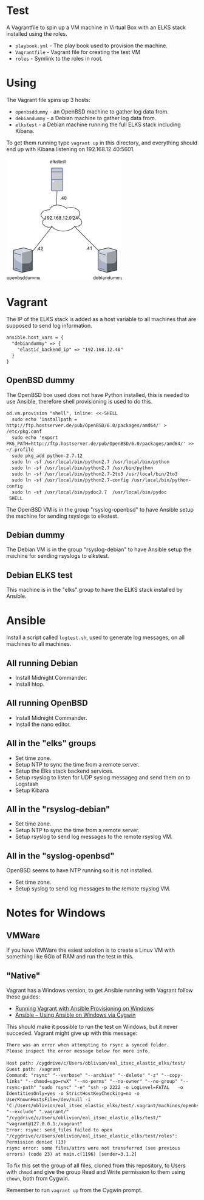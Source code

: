 # Test

A Vagrantfile to spin up a VM machine in Virtual Box with an ELKS stack
installed using the roles.

 * `playbook.yml` - The play book used to provision the machine.
 * `Vagrantfile` - Vagrant file for creating the test VM
 * `roles` - Symlink to the roles in root.

# Using

The Vagrant file spins up 3 hosts:

 * `openbsddummy` - an OpenBSD machine to gather log data from.
 * `debiandummy` - a Debian machine to gather log data from.
 * `elkstest` - a Debian machine running the full ELKS stack including Kibana.

To get them running type `vagrant up` in this directory, and everything should
end up with Kibana listening on 192.168.12.40:5601.

![Test network diagram](../HLD/HLD-network-diagram-test.png)

# Vagrant

The IP of the ELKS stack is added as a host variable to all machines that are
supposed to send log information.

    ansible.host_vars = {
      "debiandummy" => {
        "elastic_backend_ip" => "192.168.12.40"
      }
    }

## OpenBSD dummy

The OpenBSD box used does not have Python installed, this is needed to use
Ansible, therefore shell provisioning is used to do this.

    od.vm.provision "shell", inline: <<-SHELL
      sudo echo 'installpath = http://ftp.hostserver.de/pub/OpenBSD/6.0/packages/amd64/' > /etc/pkg.conf
      sudo echo 'export PKG_PATH=http://ftp.hostserver.de/pub/OpenBSD/6.0/packages/amd64/' >> ~/.profile
      sudo pkg_add python-2.7.12
      sudo ln -sf /usr/local/bin/python2.7 /usr/local/bin/python
      sudo ln -sf /usr/local/bin/python2.7 /usr/bin/python
      sudo ln -sf /usr/local/bin/python2.7-2to3 /usr/local/bin/2to3
      sudo ln -sf /usr/local/bin/python2.7-config /usr/local/bin/python-config
      sudo ln -sf /usr/local/bin/pydoc2.7  /usr/local/bin/pydoc
     SHELL

The OpenBSD VM is in the group "rsyslog-openbsd" to have Ansible setup the
machine for sending rsyslogs to elkstest.

## Debian dummy

The Debian VM is in the group "rsyslog-debian" to have Ansible setup the
machine for sending rsyslogs to elkstest.

## Debian ELKS test

This machine is in the "elks" group to have the ELKS stack installed by Ansible.

# Ansible

Install a script called `logtest.sh`, used to generate log messages, on all
machines to all machines.

## All running Debian

 * Install Midnight Commander.
 * Install htop.

## All running OpenBSD

 * Install Midnight Commander.
 * Install the nano editor.

## All in the "elks" groups

  * Set time zone.
  * Setup NTP to sync the time from a remote server.
  * Setup the Elks stack backend services.
  * Setup rsyslog to listen for UDP syslog messageg and send them on to
    Logstash
  * Setup Kibana

## All in the "rsyslog-debian"

* Set time zone.
* Setup NTP to sync the time from a remote server.
* Setup rsyslog to send log messages to the remote rsyslog VM.

## All in the "syslog-openbsd"

OpenBSD seems to have NTP running so it is not installed.

 * Set time zone.
 * Setup syslog to send log messages to the remote rsyslog VM.

# Notes for Windows

## VMWare

If you have VMWare the esiest solotion is to create a Linuv VM with something like 6Gb of RAM and run the test in this.

## "Native"

Vagrant has a Windows version, to get Ansible running with Vagrant follow these guides:

 * [Running Vagrant with Ansible Provisioning on Windows](https://www.azavea.com/blog/2014/10/30/running-vagrant-with-ansible-provisioning-on-windows/)
 * [Ansible – Using Ansible on Windows via Cygwin]([http://everythingshouldbevirtual.com/ansible-using-ansible-on-windows-via-cygwin)

This should make it possible to run the test on Windows, but it never succeded.
Vagrant might give up with this message:

    There was an error when attempting to rsync a synced folder.
    Please inspect the error message below for more info.

    Host path: /cygdrive/c/Users/oblivion/eal_itsec_elastic_elks/test/
    Guest path: /vagrant
    Command: "rsync" "--verbose" "--archive" "--delete" "-z" "--copy-links" "--chmod=ugo=rwX" "--no-perms" "--no-owner" "--no-group" "--rsync-path" "sudo rsync" "-e" "ssh -p 2222 -o LogLevel=FATAL   -o IdentitiesOnly=yes -o StrictHostKeyChecking=no -o UserKnownHostsFile=/dev/null -i 'C:/Users/oblivion/eal_itsec_elastic_elks/test/.vagrant/machines/openbsddummy/virtualbox/private_key'" "--exclude" ".vagrant/" "/cygdrive/c/Users/oblivion/eal_itsec_elastic_elks/test/" "vagrant@127.0.0.1:/vagrant"
    Error: rsync: send_files failed to open "/cygdrive/c/Users/oblivion/eal_itsec_elastic_elks/test/roles": Permission denied (13)
    rsync error: some files/attrs were not transferred (see previous errors) (code 23) at main.c(1196) [sender=3.1.2]  

To fix this set the group of all files, cloned from this repository, to Users with `chmod` and give the group Read and Write permission to them using `chown`, both from Cygwin.

Remember to run `vagrant up` from the Cygwin prompt.
